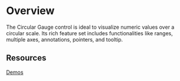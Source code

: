 # Overview

The Circular Gauge control is ideal to visualize numeric values over a circular scale. Its rich feature set includes functionalities like ranges, multiple axes, annotations, pointers, and tooltip.

## Resources

[Demos](http://ej2.syncfusion.com/demos/#/circulargauge/default.html)